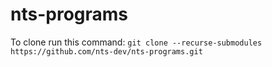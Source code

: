 # nts-programs
To clone run this command:
`git clone --recurse-submodules https://github.com/nts-dev/nts-programs.git`
